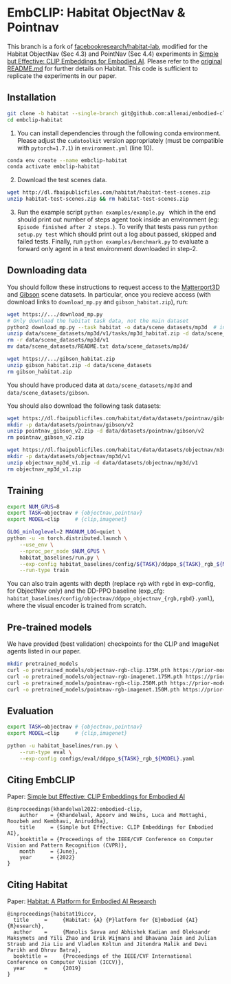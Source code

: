 EmbCLIP: Habitat ObjectNav & Pointnav
==============================

This branch is a fork of [facebookresearch/habitat-lab](https://github.com/facebookresearch/habitat-lab/tree/ac4339ed7e9bafb5e45fee9c5cf68095f40edee2), modified for the Habitat ObjectNav (Sec 4.3) and PointNav (Sec 4.4) experiments in [Simple but Effective: CLIP Embeddings for Embodied AI](https://arxiv.org/abs/2111.09888). Please refer to the [original README.md](https://github.com/facebookresearch/habitat-lab/blob/ac4339ed7e9bafb5e45fee9c5cf68095f40edee2/README.md) for further details on Habitat. This code is sufficient to replicate the experiments in our paper.

## Installation

```bash
git clone -b habitat --single-branch git@github.com:allenai/embodied-clip.git embclip-habitat
cd embclip-habitat
```

1. You can install dependencies through the following conda environment. Please adjust the `cudatoolkit` version appropriately (must be compatible with `pytorch=1.7.1`) in `environment.yml` (line 10).

```bash
conda env create --name embclip-habitat
conda activate embclip-habitat
```

2. Download the test scenes data.

```bash
wget http://dl.fbaipublicfiles.com/habitat/habitat-test-scenes.zip
unzip habitat-test-scenes.zip && rm habitat-test-scenes.zip
```

3. Run the example script `python examples/example.py ` which in the end should print out number of steps agent took inside an environment (eg: `Episode finished after 2 steps.`). To verify that tests pass run `python setup.py test` which should print out a log about passed, skipped and failed tests. Finally, run `python examples/benchmark.py` to evaluate a forward only agent in a test environment downloaded in step-2.

## Downloading data

You should follow these instructions to request access to the [Matterport3D](https://github.com/facebookresearch/habitat-lab/blob/ac4339ed7e9bafb5e45fee9c5cf68095f40edee2/README.md#matterport3d) and [Gibson](https://github.com/facebookresearch/habitat-lab/blob/ac4339ed7e9bafb5e45fee9c5cf68095f40edee2/README.md#gibson) scene datasets. In particular, once you recieve access (with download links to `download_mp.py` and `gibson_habitat.zip`), run:

```bash
wget https://.../download_mp.py
# Only download the habitat task data, not the main dataset
python2 download_mp.py --task habitat -o data/scene_datasets/mp3d  # interactive script
unzip data/scene_datasets/mp3d/v1/tasks/mp3d_habitat.zip -d data/scene_datasets
rm -r data/scene_datasets/mp3d/v1
mv data/scene_datasets/README.txt data/scene_datasets/mp3d/

wget https://.../gibson_habitat.zip
unzip gibson_habitat.zip -d data/scene_datasets
rm gibson_habitat.zip
```

You should have produced data at `data/scene_datasets/mp3d` and `data/scene_datasets/gibson`.

You should also download the following task datasets:

```bash
wget https://dl.fbaipublicfiles.com/habitat/data/datasets/pointnav/gibson/v2/pointnav_gibson_v2.zip
mkdir -p data/datasets/pointnav/gibson/v2
unzip pointnav_gibson_v2.zip -d data/datasets/pointnav/gibson/v2
rm pointnav_gibson_v2.zip

wget https://dl.fbaipublicfiles.com/habitat/data/datasets/objectnav/m3d/v1/objectnav_mp3d_v1.zip
mkdir -p data/datasets/objectnav/mp3d/v1
unzip objectnav_mp3d_v1.zip -d data/datasets/objectnav/mp3d/v1
rm objectnav_mp3d_v1.zip
```

## Training

```bash
export NUM_GPUS=8
export TASK=objectnav # {objectnav,pointnav}
export MODEL=clip     # {clip,imagenet}

GLOG_minloglevel=2 MAGNUM_LOG=quiet \
python -u -m torch.distributed.launch \
    --use_env \
    --nproc_per_node $NUM_GPUS \
    habitat_baselines/run.py \
    --exp-config habitat_baselines/config/${TASK}/ddppo_${TASK}_rgb_${MODEL}.yaml \
    --run-type train
```

You can also train agents with depth (replace `rgb` with `rgbd` in exp-config, for ObjectNav only) and the DD-PPO baseline (exp_cfg: `habitat_baselines/config/objectnav/ddppo_objectnav_{rgb,rgbd}.yaml`), where the visual encoder is trained from scratch.

## Pre-trained models

We have provided (best validation) checkpoints for the CLIP and ImageNet agents listed in our paper.

```bash
mkdir pretrained_models
curl -o pretrained_models/objectnav-rgb-clip.175M.pth https://prior-model-weights.s3.us-east-2.amazonaws.com/embodied-ai/navigation/habitat-objectnav-rgb-clip.175M.pth
curl -o pretrained_models/objectnav-rgb-imagenet.175M.pth https://prior-model-weights.s3.us-east-2.amazonaws.com/embodied-ai/navigation/habitat-objectnav-rgb-imagenet.175M.pth
curl -o pretrained_models/pointnav-rgb-clip.250M.pth https://prior-model-weights.s3.us-east-2.amazonaws.com/embodied-ai/navigation/habitat-pointnav-rgb-clip.250M.pth
curl -o pretrained_models/pointnav-rgb-imagenet.150M.pth https://prior-model-weights.s3.us-east-2.amazonaws.com/embodied-ai/navigation/habitat-pointnav-rgb-imagenet.150M.pth
```

## Evaluation

```bash
export TASK=objectnav # {objectnav,pointnav}
export MODEL=clip     # {clip,imagenet}

python -u habitat_baselines/run.py \
    --run-type eval \
    --exp-config configs/eval/ddppo_${TASK}_rgb_${MODEL}.yaml
```

## Citing EmbCLIP

Paper: [Simple but Effective: CLIP Embeddings for Embodied AI](https://arxiv.org/abs/2111.09888)

```
@inproceedings{khandelwal2022:embodied-clip,
    author    = {Khandelwal, Apoorv and Weihs, Luca and Mottaghi, Roozbeh and Kembhavi, Aniruddha},
    title     = {Simple but Effective: CLIP Embeddings for Embodied AI},
    booktitle = {Proceedings of the IEEE/CVF Conference on Computer Vision and Pattern Recognition (CVPR)},
    month     = {June},
    year      = {2022}
}
```

## Citing Habitat
Paper: [Habitat: A Platform for Embodied AI Research](https://arxiv.org/abs/1904.01201)

```
@inproceedings{habitat19iccv,
  title     =     {Habitat: {A} {P}latform for {E}mbodied {AI} {R}esearch},
  author    =     {Manolis Savva and Abhishek Kadian and Oleksandr Maksymets and Yili Zhao and Erik Wijmans and Bhavana Jain and Julian Straub and Jia Liu and Vladlen Koltun and Jitendra Malik and Devi Parikh and Dhruv Batra},
  booktitle =     {Proceedings of the IEEE/CVF International Conference on Computer Vision (ICCV)},
  year      =     {2019}
}
```
